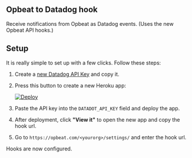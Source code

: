 Opbeat to Datadog hook
--------------

Receive notifications from Opbeat as Datadog events.
(Uses the new Opbeat API hooks.)

## Setup

It is really simple to set up with a few clicks. Follow these steps:

1. Create a <a href="https://app.datadoghq.com/account/settings#api" target="_blank">new Datadog API Key</a> and copy it.

1. Press this button to create a new Heroku app:

    <a href="https://heroku.com/deploy" target="_blank">
        <img src="https://www.herokucdn.com/deploy/button.png" alt="Deploy">
    </a>

1. Paste the API key into the `DATADOT_API_KEY` field and deploy the app.

1. After deployment, click **"View it"** to open the new app and copy the hook url.

1. Go to `https://opbeat.com/<yourorg>/settings/` and enter the hook url.

Hooks are now configured.

